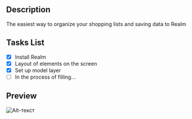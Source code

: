 ## Description
The easiest way to organize your shopping lists and saving data to Realm

## Tasks List
- [X] Install Realm
- [X] Layout of elements on the screen
- [X] Set up model layer
- [ ] In the process of filling...

## Preview
![Alt-текст](https://github.com/mnazirov/GroceryApp/blob/25826392fbf315af0040add806f38fbd8f744a23/Source/preview.gif "Орк")
